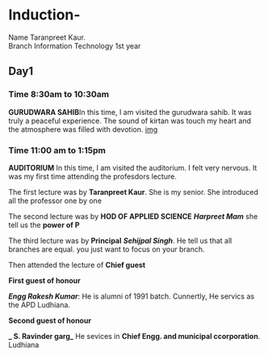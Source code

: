 # Induction-
Name Taranpreet Kaur.      
Branch Information Technology 1st year 
## Day1
### Time 8:30am to 10:30am
**GURUDWARA SAHIB**In this time, I am visited the gurudwara sahib.
It was truly a peaceful experience.
The sound of kirtan was touch my heart and the
atmosphere was filled with devotion.
[img](![20250https://github.com/user-attachments/assets/b67fd052-98f5-4f8a-8c60-214c134b7f00731_100515]()README.md)

### Time 11:00 am to 1:15pm

**AUDITORIUM** In this time, I am visited the auditorium. I felt very nervous. It was my first time attending the profesdors lecture.

The first lecture was by **Taranpreet Kaur**. She is my senior. She introduced all the professor one by one 

The second lecture was by **HOD OF APPLIED SCIENCE** **_Harpreet Mam_**
she tell us the **power of P**

The third lecture was by **Principal**
**_Sehijpal Singh_**. He tell us that all branches are equal. you just want to focus on your branch. 

Then attended the lecture of **Chief guest**

**First guest of honour**

**_Engg Rakesh Kumar_**: He is alumni of 1991 batch. Cunnertly, He servics as the APD Ludhiana. 

**Second guest of honour**

**_ S. Ravinder garg_** He sevices in **Chief Engg. and municipal ccorporation**. Ludhiana


